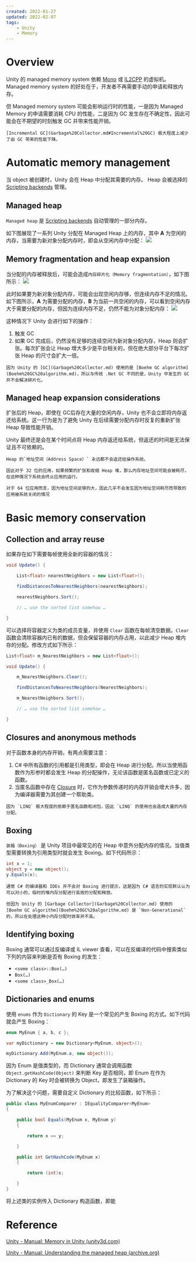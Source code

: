 ```yaml
---
created: 2022-01-27
updated: 2022-02-07
tags:
    - Unity
    - Memory
---
```


# Overview

Unity 的 managed memory system 依赖 [Mono](../Scripting%20Architecture/Scripting%20backends/Mono.md) 或 [IL2CPP](../Scripting%20Architecture/Scripting%20backends/IL2CPP.md) 的虚拟机。Managed memory system 的好处在于，开发者不再需要手动的申请和释放内存。

但 Managed memory system 可能会影响运行时的性能，一是因为 Managed Memory 的申请需要消耗 CPU 的性能，二是因为 GC 发生存在不确定性，因此可能会在不期望的时刻触发 GC 并带来性能开销。

```ad-tip
[Incremental GC](Garbage%20Collector.md#Incremental%20GC) 极大程度上减少了由 GC 带来的性能下降。
```

# Automatic memory management

当 object 被创建时，Unity 会在 Heap 中分配其需要的内存。 Heap 会被选择的 [Scripting backends](../Scripting%20Architecture/Scripting%20backends.md) 管理。

## Managed heap

`Managed heap` 是 [Scripting backends](../Scripting%20Architecture/Scripting%20backends.md) 自动管理的一部分内存。

如下图展现了一系列 Unity 分配在 Managed Heap 上的内存，其中 **A** 为空闲的内存，当需要为新对象分配内存时，即会从空闲内存中分配：
![](assets/Managed%20Memory/image-20220128091330797.png)


## Memory fragmentation and heap expansion

当分配的内存被释放后，可能会造成`内存碎片化（Memory fragmentation）`，如下图所示：
![](assets/Managed%20Memory/image-20220128091934529.png)

此时如果要为新对象分配内存，可能会出现空闲内存够，但连续内存不足的情况。如下图所示，**A** 为需要分配的内存，**B** 为当前一共空闲的内存，可以看到空闲内存大于需要分配的内存，但因为连续内存不足，仍然不能为对象分配内存：
![](assets/Managed%20Memory/image-20220128092412292.png)

这种情况下 Unity 会进行如下的操作：
1. 触发 GC
2. 如果 GC 完成后，仍然没有足够的连续空间为新对象分配内存，Heap 则会扩张。每次扩张会让 Heap 增大多少是平台相关的，但在绝大部分平台下每次扩张 Heap 的尺寸会扩大一倍。

```ad-note
因为 Unity 的 [GC](Garbage%20Collector.md) 使用的是 [Boehm GC algorithm](Boehm%20GC%20algorithm.md)，所以与传统 .Net GC 不同的是，Unity 中发生的 GC 并不会解决碎片化。
```

## Managed heap expansion considerations

扩张后的 Heap，即使在 GC后存在大量的空闲内存，Unity 也不会立即将内存返还给系统。这一行为是为了避免 Unity 在后续需要分配内存时反复的重新扩张 Heap 导致性能开销。

Unity 最终还是会在某个时间点将 Heap 内存返还给系统，但返还的时间是无法保证且不可依赖的。

```ad-warning
Heap 的`地址空间（Address Space）` 永远都不会返还给操作系统。

因此对于 32 位的应用，如果频繁的扩张和收缩 Heap 堆，那么内存地址空间可能会被耗尽，在这种情况下系统会终止应用的运行。

对于 64 位应用而言，因为地址空间足够的大，因此几乎不会发生因为地址空间耗尽而导致的应用被系统关闭的情况

```

# Basic memory conservation

## Collection and array reuse

如果存在如下需要每帧使用全新的容器的情况：
```csharp
void Update() {

    List<float> nearestNeighbors = new List<float>();

    findDistancesToNearestNeighbors(nearestNeighbors);

    nearestNeighbors.Sort();

    // … use the sorted list somehow …

}
```

可以选择将容器定义为类的成员变量，并使用 `Clear` 函数在每帧清空数据。`Clear` 函数会清除容器内已有的数据，但会保留容器的内存占用，以此减少 Heap 堆内存的分配。修改方式如下所示：
```csharp
List<float> m_NearestNeighbors = new List<float>();

void Update() {

    m_NearestNeighbors.Clear();

    findDistancesToNearestNeighbors(NearestNeighbors);

    m_NearestNeighbors.Sort();

    // … use the sorted list somehow …

}
```

## Closures and anonymous methods

对于函数本身的内存开销，有两点需要注意：
1. C# 中所有函数的引用都是引用类型，即会在 Heap 进行分配。所以当使用函数作为形参时都会发生 Heap 的分配操作，无论该函数是匿名函数或已定义的函数。
2. 当匿名函数中存在 [Closure](../../CSharp/Closure.md) 时，它作为参数传递时的内存开销会增大许多，因为编译器需要为其创建一个帮助类。

```ad-warning
因为 `LINQ` 极大程度的依赖于匿名函数和闭包，因此 `LINQ` 的使用也会造成大量的内存分配。
```

## Boxing

`装箱（Boxing）` 是 Unity 项目中最常见的在 Heap 中意外分配内存的情况。当值类型需要转换为引用类型时就会发生 Boxing。如下代码所示：
```csharp
int x = 1;
object y = new object();
y.Equals(x);
```

```ad-warning
通常 C# 的编译器和 IDEs 并不会对 Boxing 进行提示，这是因为 C# 语言的实现默认认为可以对小的，临时的堆内存分配进行高效的分配和释放。

但因为 Unity 的 [Garbage Collector](Garbage%20Collector.md) 使用的 [Boehm GC algorithm](Boehm%20GC%20algorithm.md) 是 `Non-Generational` 的，所以在处理这种小内存分配时效率并不高。
```

## Identifying boxing

Boxing 通常可以通过反编译或 IL viewer 查看，可以在反编译的代码中搜索类似下列的内容来判断是否有 Boxing 的发生：
- `<some class>::Box(…)`
- `Box(…)`
- `<some class>_Box(…)` 

## Dictionaries and enums

 使用 `enums` 作为 `Dictionary` 的 Key 是一个常见的产生 Boxing 的方式。如下代码就会产生 Boxing：
 ```csharp
enum MyEnum { a, b, c };

var myDictionary = new Dictionary<MyEnum, object>();

myDictionary.Add(MyEnum.a, new object());
```

因为 Enum 是值类型的，而 Dictionary 通常会调用函数 `Object.getHashCode(Object)` 来判断 Key 是否相同，即 Enum 在作为 Dictionary 的 Key 时会被转换为 Object，即发生了装箱操作。

为了解决这个问题，需要自定义 Dictionary 的比较函数，如下所示：
```csharp
public class MyEnumComparer : IEqualityComparer<MyEnum>
{

    public bool Equals(MyEnum x, MyEnum y)
    {

        return x == y;

    }

    public int GetHashCode(MyEnum x)
    {

        return (int)x;

    }
}
```

将上述类的实例传入 Dictionary 构造函数，即能

# Reference

[Unity - Manual: Memory in Unity (unity3d.com)](https://docs.unity3d.com/2022.1/Documentation/Manual/performance-memory-overview.html) 

[Unity - Manual: Understanding the managed heap (archive.org)](https://web.archive.org/web/20181204043411/https://docs.unity3d.com/Manual/BestPracticeUnderstandingPerformanceInUnity4-1.html)